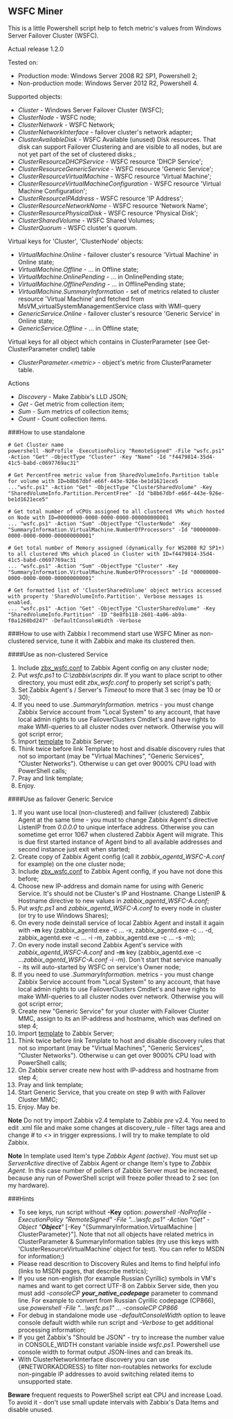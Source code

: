 ## WSFC Miner 
This is a little Powershell script help to fetch metric's values from Windows Server Failover Cluster (WSFC).

Actual release 1.2.0

Tested on:
- Production mode: Windows Server 2008 R2 SP1, Powershell 2;
- Non-production mode: Windows Server 2012 R2, Powershell 4.
 
Supported objects:

- _Cluster_ - Windows Server Failover Cluster (WSFC);
- _ClusterNode_ - WSFC node;
- _ClusterNetwork_ - WSFC Network;
- _ClusterNetworkInterface_ - failover cluster's network adapter;
- _ClusterAvailableDisk_ - WSFC Available (unused) Disk resources. That disk can support Failover Clustering and are visible to all nodes, but are not yet part of the set of clustered disks.;
- _ClusterResourceDHCPService_ - WSFC resource 'DHCP Service';
- _ClusterResourceGenericService_ - WSFC resource 'Generic Service';
- _ClusterResourceVirtualMachine_ - WSFC resource 'Virtual Machine';
- _ClusterResourceVirtualMachineConfiguration_ - WSFC resource 'Virtual Machine Configuration';
- _ClusterResourceIPAddress_ - WSFC resource 'IP Address';
- _ClusterResourceNetworkName_ - WSFC resource 'Network Name';
- _ClusterResourcePhysicalDisk_ - WSFC resource 'Physical Disk';
- _ClusterSharedVolume_ - WSFC Shared Volumes;
- _ClusterQuorum_ - WSFC cluster's quorum.

Virtual keys for 'Cluster', 'ClusterNode' objects:
- _VirtualMachine.Online_ - failover cluster's resource 'Virtual Machine' in Online state;
- _VirtualMachine.Offline_ - ... in Offline state;
- _VirtualMachine.OnlinePending_ - ... in OnlinePending state;
- _VirtualMachine.OfflinePending_ - ... in OfflinePending state;
- _VirtualMachine.SummaryInformation_ - set of metrics related to cluster resource 'Virtual Machine' and fetched from MsVM_virtualSystemManagementService class with WMI-query
- _GenericService.Online_  - failover cluster's resource 'Generic Service' in Online state;
- _GenericService.Offline_ - ... in Offline state;

Virtual keys for all object which contains in ClusterParameter (see Get-ClusterParameter cndlet) table
- _ClusterParameter.\<metric\>_ - object's metric from ClusterParameter table.


Actions
- _Discovery_ - Make Zabbix's LLD JSON;
- _Get_       - Get metric from collection item;
- _Sum_       - Sum metrics of collection items;
- _Count_     - Count collection items.


###How to use standalone

    # Get Cluster name
    powershell -NoProfile -ExecutionPolicy "RemoteSigned" -File "wsfc.ps1" -Action "Get" -ObjectType "Cluster" -Key "Name" -Id "f4479814-35d4-41c5-babd-c0697769ac31"

    # Get PercentFree metric value from SharedVolumeInfo.Partition table for volume with ID=b8b67dbf-e66f-443e-926e-be1d1621ece5
    ..."wsfc.ps1" -Action "Get" -ObjectType "ClusterSharedVolume" -Key "SharedVolumeInfo.Partition.PercentFree" -Id "b8b67dbf-e66f-443e-926e-be1d1621ece5"

    # Get total number of vCPUs assigned to all clustered VMs which hosted on Node with ID=00000000-0000-0000-0000-000000000001
    ... "wsfc.ps1" -Action "Sum" -ObjectType "ClusterNode" -Key "SummaryInformation.VirtualMachine.NumberOfProcessors" -Id "00000000-0000-0000-0000-000000000001"

    # Get total number of Memory assigned (dynamically for WS2008 R2 SP1+) to all clustered VMs which placed in Cluster with ID=f4479814-35d4-41c5-babd-c0697769ac31
    ... "wsfc.ps1" -Action "Sum" -ObjectType "Cluster" -Key "SummaryInformation.VirtualMachine.NumberOfProcessors" -Id "00000000-0000-0000-0000-000000000001"

    # Get formatted list of 'ClusterSharedVolume' object metrics accessed with property 'SharedVolumeInfo.Partition'. Verbose messages is enabled. 
    ... "wsfc.ps1" -Action "Get" -ObjectType "ClusterSharedVolume" -Key "SharedVolumeInfo.Partition" -ID "8e8fb118-2601-4a06-ab9a-f0a1260bd247" -DefaultConsoleWidth -Verbose



###How to use with Zabbix
I recommend start use WSFC Miner as non-clustered service, tune it with Zabbix and make its clustered then.

####Use as non-clustered Service
1. Include [zbx_wsfc.conf](https://github.com/zbx-sadman/WSFC/tree/master/Zabbix_Templates/zbx_wsfc.conf) to Zabbix Agent config on any cluster node;
2. Put _wsfc.ps1_ to _C:\zabbix\scripts_ dir. If you want to place script to other directory, you must edit _zbx\_wsfc.conf_ to properly set script's path; 
3. Set Zabbix Agent's / Server's _Timeout_ to more that 3 sec (may be 10 or 30);
4. If you need to use _*.SummaryInformation.*_ metrics - you must change Zabbix Service account from "Local System" to any account, 
   that have local admin rights to use FailoverClusters Cmdlet's and have rights to make WMI-queries to all cluster nodes over network. 
   Otherwise you will got script error;
5. Import [template](https://github.com/zbx-sadman/WSFC/tree/master/Zabbix_Templates) to Zabbix Server;
6. Think twice before link Template to host and disable discovery rules that not so important (may be "Virtual Machines", "Generic Services", 
   "Cluster Networks"). Otherwise u can get over 9000% CPU load with PowerShell calls;
7. Pray and link template;
8. Enjoy.

####Use as failover Generic Service
1. If you want use local (non-clustered) and failiver (clustered) Zabbix Agent at the same time - you must to change Zabbix Agent's directive ListenIP from
   _0.0.0.0_ to unique interface address. Otherwise you can sometime get error 1067 when clustered Zabbix Agent will migrate. This is due first started 
   instance of Agent bind to all available addresses and second instance just exit when started;
2. Create copy of Zabbix Agent config (call it _zabbix\_agentd\_WSFC-A.conf_ for example) on the one cluster node; 
3. Include [zbx_wsfc.conf](https://github.com/zbx-sadman/WSFC/tree/master/Zabbix_Templates/zbx_wsfc.conf) to Zabbix Agent config, if you have not done this before;
4. Choose new IP-address and domain name for using with Generic Service. It's should not be Cluster's IP and Hostname. 
   Change ListenIP & Hostname directive to new values in _zabbix\_agentd\_WSFC-A.conf_;
5. Put _wsfc.ps1_ and _zabbix\_agentd\_WSFC-A.conf_ to every node in cluster (or try to use Windows Shares); 
6. On every node deinstall service of local Zabbix Agent and install it again with **-m** key 
   (zabbix_agentd.exe -c ... -x, zabbix_agentd.exe -c ... -d, zabbix_agentd.exe -c ... -i -m, zabbix_agentd.exe -c ... -s -m);
7. On every node install second Zabbix Agent's service with _zabbix\_agentd\_WSFC-A.conf_ and **-m** key 
   (zabbix_agentd.exe -c ..._zabbix\_agentd\_WSFC-A.conf_ -i -m). Don't start that service manually - its will auto-started by WSFC on service's Owner node;
8. If you need to use _*.SummaryInformation.*_ metrics - you must change Zabbix Service account from "Local System" to any account, 
   that have local admin rights to use FailoverClusters Cmdlet's and have rights to make WMI-queries to all cluster nodes over network.
   Otherwise you will got script error;
9. Create new "Generic Service" for your cluster with Failover Cluster MMC, assign to its an IP-address and hostname, which was defined on step 4;
10. Import [template](https://github.com/zbx-sadman/WSFC/tree/master/Zabbix_Templates) to Zabbix Server;
11. Think twice before link Template to host and disable discovery rules that not so important (may be "Virtual Machines", "Generic Services", 
   "Cluster Networks"). Otherwise u can get over 9000% CPU load with PowerShell calls;
12. On Zabbix server create new host with IP-address and hostname from step 4;
13. Pray and link template;
14. Start Generic Service, that you create on step 9 with with Failover Cluster MMC;
15. Enjoy. May be.

**Note**
Do not try import Zabbix v2.4 template to Zabbix _pre_ v2.4. You need to edit .xml file and make some changes at discovery_rule - filter tags area and change _#_ to _<>_ in trigger expressions. I will try to make template to old Zabbix.

**Note**
In template used Item's type _Zabbix Agent (active)_. You must set up _ServerActive_ directive of Zabbix Agent or change Item's type to _Zabbix Agent_. In this case number of pollers of Zabbix Server must be increased, because any run of PowerShell script will freeze poller thread to 2 sec (on my hardware).

###Hints
- To see keys, run script without **-Key** option: 
  _powershell -NoProfile -ExecutionPolicy "RemoteSigned" -File "...\wsfc.ps1" -Action "Get" -Object "**Object**"_ \[-Key "{SummaryInformation.VirtualMachine | ClusterParameter}"\]. 
  Note that not all objects have related metrics in ClusterParameter & SummaryInformation tables (try use this keys with 'ClusterResourceVirtualMachine' object for test). 
  You can refer to MSDN for information;)
- Please read descrition to Discovery Rules and Items to find helpful info (links to MSDN pages, that describe metrics);
- If you use non-english (for example Russian Cyrillic) symbols in VM's names and want to get correct UTF-8 on Zabbix Server side, 
  then you must add _-consoleCP **your_native_codepage**_ parameter to command line. For example to convert from Russian Cyrillic codepage (CP866), 
  use _powershell -File "...\wsfc.ps1" ... -consoleCP CP866_
- For debug in standalone mode use _-defaultConsoleWidth_ option to leave console default width while run script and
   _-Verbose_ to get additional processing information;
- If you get Zabbix's "Should be JSON" - try to increase the number value in CONSOLE_WIDTH constant variable inside _wsfc.ps1_. 
  Powershell use console width to format output JSON-lines and can break its. 
- With ClusterNetworkInterface discovery you can use {#NETWORKADDRESS} to filter non-routables networks for exclude non-pingable IP addresses to avoid 
  switching related items to unsupported state.

**Beware** frequent requests to PowerShell script eat CPU and increase Load. To avoid it - don't use small update intervals with Zabbix's Data Items and disable unused.
